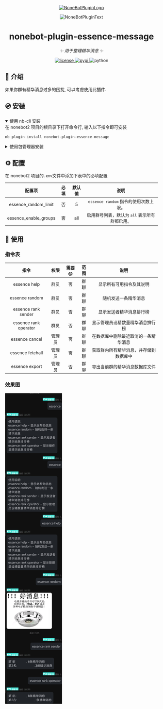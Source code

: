 <div align="center">
  <a href="https://v2.nonebot.dev/store"><img src="https://github.com/A-kirami/nonebot-plugin-template/blob/resources/nbp_logo.png" width="180" height="180" alt="NoneBotPluginLogo"></a>
  <br>
  <p><img src="https://github.com/A-kirami/nonebot-plugin-template/blob/resources/NoneBotPlugin.svg" width="240" alt="NoneBotPluginText"></p>
</div>

<div align="center">

# nonebot-plugin-essence-message

_✨ 用于整理精华消息 ✨_


<a href="./LICENSE">
    <img src="https://img.shields.io/github/license/BEISNWKZNAN/nonebot-plugin-essence-message.svg" alt="license">
</a>
<a href="https://pypi.python.org/pypi/nonebot-plugin-essence-message">
    <img src="https://img.shields.io/pypi/v/nonebot-plugin-essence-message.svg" alt="pypi">
</a>
<img src="https://img.shields.io/badge/python-3.9+-blue.svg" alt="python">

</div>


## 📖 介绍

如果你群有精华消息过多的困扰, 可以考虑使用此插件.

## 💿 安装

<details open>
<summary>使用 nb-cli 安装</summary>
在 nonebot2 项目的根目录下打开命令行, 输入以下指令即可安装

    nb plugin install nonebot-plugin-essence-message

</details>

<details>
<summary>使用包管理器安装</summary>
在 nonebot2 项目的插件目录下, 打开命令行, 根据你使用的包管理器, 输入相应的安装命令

<details>
<summary>pip</summary>

    pip install nonebot-plugin-essence-message
</details>

打开 nonebot2 项目根目录下的 `pyproject.toml` 文件, 在 `[tool.nonebot]` 部分追加写入

    plugins = ["nonebot_plugin_essence_message"]

</details>

## ⚙️ 配置

在 nonebot2 项目的`.env`文件中添加下表中的必填配置

| 配置项              | 必填 | 默认值 | 说明 |
|:-------------------:|:----:|:------:|:----:|
| essence_random_limit | 否   | 5      | `essence random` 指令的使用次数上限。 |
| essence_enable_groups| 否   | all    | 启用群号列表，默认为 `all` 表示所有群都启用。 |

## 🎉 使用
### 指令表
| 指令 | 权限 | 需要@ | 范围 | 说明 |
|:-----:|:----:|:----:|:----:|:----:|
| essence help | 群员 | 否 | 群聊 | 显示所有可用指令及其说明 |
| essence random | 群员 | 否 | 群聊 | 随机发送一条精华消息 |
| essence rank sender | 群员 | 否 | 群聊 | 显示发送者精华消息排行榜 |
| essence rank operator | 群员 | 否 | 群聊 | 显示管理员设精数量精华消息排行榜 |
| essence cancel | 管理员 | 否 | 群聊 | 在数据库中删除最近取消的一条精华消息 |
| essence fetchall | 管理员 | 否 | 群聊 | 获取群内所有精华消息，并存储到数据库中 |
| essence export | 管理员 | 否 | 群聊 | 导出当前群的精华消息数据库文件 |
### 效果图
![alt text](out.png)
